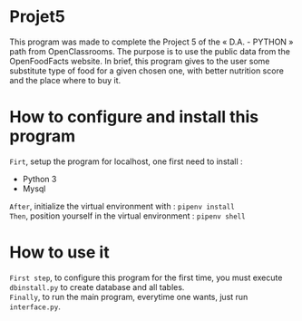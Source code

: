 # Projet5
This program was made to complete the Project 5 of the « D.A. - PYTHON » path from OpenClassrooms. The purpose is to use the public data from the OpenFoodFacts website. In brief, this program gives to the user some substitute type of food for a given chosen one, with better nutrition score and the place where to buy it.

# How to configure and install this program
`Firt`, setup the program for localhost, one first need to install :
* Python 3
* Mysql  

`After`, initialize the virtual environment with : `pipenv install`  
`Then`, position yourself in the virtual environment : `pipenv shell`

# How to use it
`First step`, to configure this program for the first time, you must execute `dbinstall.py` to create database and all tables.  
`Finally`, to run the main program, everytime one wants, just run `interface.py`.
